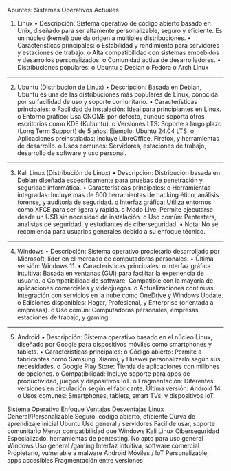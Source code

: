 Apuntes: Sistemas Operativos Actuales
1. Linux
•	Descripción:
Sistema operativo de código abierto basado en Unix, diseñado para ser altamente personalizable, seguro y eficiente.
Es un núcleo (kernel) que da origen a múltiples distribuciones.
•	Características principales:
o	Estabilidad y rendimiento para servidores y estaciones de trabajo.
o	Alta compatibilidad con sistemas embebidos y desarrollos personalizados.
o	Comunidad activa de desarrolladores.
•	Distribuciones populares:
o	Ubuntu
o	Debian
o	Fedora
o	Arch Linux
________________________________________


2. Ubuntu (Distribución de Linux)
•	Descripción:
Basada en Debian, Ubuntu es una de las distribuciones más populares de Linux, conocida por su facilidad de uso y soporte comunitario.
•	Características principales:
o	Facilidad de instalación: Ideal para principiantes en Linux.
o	Entorno gráfico: Usa GNOME por defecto, aunque soporta otros escritorios como KDE (Kubuntu).
o	Versiones LTS: Soporte a largo plazo (Long Term Support) de 5 años. Ejemplo: Ubuntu 24.04 LTS.
o	Aplicaciones preinstaladas: Incluye LibreOffice, Firefox, y herramientas de desarrollo.
o	Usos comunes: Servidores, estaciones de trabajo, desarrollo de software y uso personal.
________________________________________


3. Kali Linux (Distribución de Linux)
•	Descripción:
Distribución basada en Debian diseñada específicamente para pruebas de penetración y seguridad informática.
•	Características principales:
o	Herramientas integradas: Incluye más de 600 herramientas de hacking ético, análisis forense, y auditoría de seguridad.
o	Interfaz gráfica: Utiliza entornos como XFCE para ser ligera y rápida.
o	Modo Live: Permite ejecutarse desde un USB sin necesidad de instalación.
o	Uso común: Pentesters, analistas de seguridad, y estudiantes de ciberseguridad.
•	Nota: No se recomienda para usuarios generales debido a su enfoque técnico.

________________________________________

4. Windows
•	Descripción:
Sistema operativo propietario desarrollado por Microsoft, líder en el mercado de computadoras personales.
•	Última versión: Windows 11.
•	Características principales:
o	Interfaz gráfica intuitiva: Basada en ventanas (GUI) para facilitar la experiencia de usuario.
o	Compatibilidad de software: Compatible con la mayoría de aplicaciones comerciales y videojuegos.
o	Actualizaciones continuas: Integración con servicios en la nube como OneDrive y Windows Update.
o	Ediciones disponibles: Hogar, Profesional, y Enterprise (orientada a empresas).
o	Uso común: Computadoras personales, empresas, estaciones de trabajo, y gaming.
________________________________________


5. Android
•	Descripción:
Sistema operativo basado en el núcleo Linux, diseñado por Google para dispositivos móviles como smartphones y tablets.
•	Características principales:
o	Código abierto: Permite a fabricantes como Samsung, Xiaomi, y Huawei personalizarlo según sus necesidades.
o	Google Play Store: Tienda de aplicaciones con millones de opciones.
o	Compatibilidad: Incluye soporte para apps de productividad, juegos y dispositivos IoT.
o	Fragmentación: Diferentes versiones en circulación según el fabricante. Última versión: Android 14.
o	Usos comunes: Smartphones, tablets, smart TVs, y dispositivos IoT.


<!-- Esto es una tabla -->

Sistema Operativo	Enfoque	Ventajas	Desventajas
Linux	General/Personalizable	Seguro, código abierto, eficiente	Curva de aprendizaje inicial
Ubuntu	Uso general / servidores	Fácil de usar, soporte comunitario	Menor compatibilidad que Windows
Kali Linux	Ciberseguridad	Especializado, herramientas de pentesting.	No apto para uso general
Windows	Uso general /gaming	Interfaz intuitiva, software comercial	Propietario, vulnerable a malware
Android	Móviles / loT	Personalizable, apps accesibles	Fragmentación entre versiones
